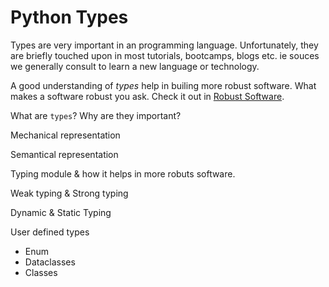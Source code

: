 # Python Types

Types are very important in an programming language. Unfortunately, they are 
briefly touched upon in most tutorials, bootcamps, blogs etc. ie souces we 
generally consult to learn a new language or technology.

A good understanding of _types_ help in builing more robust software. What makes 
a software robust you ask. Check it out in [Robust Software](./robust-software.md).

What are `types`? Why are they important?

Mechanical representation

Semantical representation

Typing module & how it helps in more robuts software.

Weak typing & Strong typing

Dynamic & Static Typing

User defined types
- Enum
- Dataclasses
- Classes
